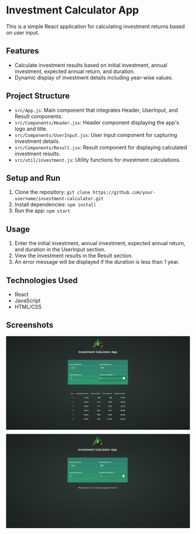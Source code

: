 # Investment Calculator App

This is a simple React application for calculating investment returns based on user input.

## Features

- Calculate investment results based on initial investment, annual investment, expected annual return, and duration.
- Dynamic display of investment details including year-wise values.

## Project Structure

- `src/App.js`: Main component that integrates Header, UserInput, and Result components.
- `src/Components/Header.jsx`: Header component displaying the app's logo and title.
- `src/Components/UserInput.jsx`: User input component for capturing investment details.
- `src/Components/Result.jsx`: Result component for displaying calculated investment results.
- `src/util/investment.js`: Utility functions for investment calculations.

## Setup and Run

1. Clone the repository: `git clone https://github.com/your-username/investment-calculator.git`
2. Install dependencies: `npm install`
3. Run the app: `npm start`

## Usage

1. Enter the initial investment, annual investment, expected annual return, and duration in the UserInput section.
2. View the investment results in the Result section.
3. An error message will be displayed if the duration is less than 1 year.

## Technologies Used

- React
- JavaScript
- HTML/CSS

## Screenshots

![Investment Calculator](https://github.com/PRIYAGRAJ2610/Investment-Calculator/raw/main/01-starting-project/src/assets/Working_Output/Investment_Calculator.PNG)
![Investment Calculator](https://github.com/PRIYAGRAJ2610/Investment-Calculator/blob/main/01-starting-project/src/assets/Working_Output/Investment_Calculator_Greatervalue.PNG)


